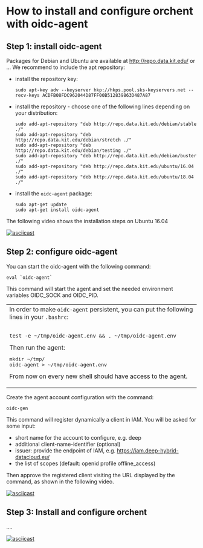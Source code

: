 # How to install and configure orchent with oidc-agent

## Step 1: install oidc-agent

Packages for Debian and Ubuntu are available at http://repo.data.kit.edu/ or ...
We recommend to include the apt repository:

- install the repository key:
  ````
  sudo apt-key adv --keyserver hkp://hkps.pool.sks-keyservers.net --recv-keys ACDFB08FDC962044D87FF00B512839863D487A87
  ````
- install the repository - choose one of the following lines depending on your distribution:
     ````
     sudo add-apt-repository "deb http://repo.data.kit.edu/debian/stable ./"
     sudo add-apt-repository "deb http://repo.data.kit.edu/debian/stretch ./"
     sudo add-apt-repository "deb http://repo.data.kit.edu/debian/testing ./"
     sudo add-apt-repository "deb http://repo.data.kit.edu/debian/buster ./"
     sudo add-apt-repository "deb http://repo.data.kit.edu/ubuntu/16.04 ./"
     sudo add-apt-repository "deb http://repo.data.kit.edu/ubuntu/18.04 ./"
     ````
 - install the `oidc-agent` package:
     ````
     sudo apt-get update
     sudo apt-get install oidc-agent
     ````

The following video shows the installation steps on Ubuntu 16.04

[![asciicast](https://asciinema.org/a/j29geDDy5MkDBChRh90XMBrdd.svg)](https://asciinema.org/a/j29geDDy5MkDBChRh90XMBrdd)

## Step 2: configure oidc-agent

You can start the oidc-agent with the following command:
````
eval `oidc-agent`
````
This command will start the agent and set the needed environment variables OIDC_SOCK and OIDC_PID.

<table><tr><td>
In order to make <code>oidc-agent</code> persistent, you can put the following lines in your <code>.bashrc</code>:<p>
<pre><code>
test -e ~/tmp/oidc-agent.env && . ~/tmp/oidc-agent.env
</code></pre>
Then run the agent: 
<pre>mkdir ~/tmp/
oidc-agent > ~/tmp/oidc-agent.env</pre>
From now on every new shell should have access to the agent.
</p>
</td></tr></table>

Create the agent account configuration with the command:
````
oidc-gen
````
This command will register dynamically a client in IAM. You will be asked for some input: 

- short name for the account to configure, e.g. deep
- additional client-name-identifier (optional)
- issuer: provide the endpoint of IAM, e.g. https://iam.deep-hybrid-datacloud.eu/
- the list of scopes (default: openid profile offline_access)

Then approve the registered client visiting the URL displayed by the command, as shown in the following video.

[![asciicast](https://asciinema.org/a/A8lR6N4VrBN2hbsD2Lz2qH3gs.svg)](https://asciinema.org/a/A8lR6N4VrBN2hbsD2Lz2qH3gs)


## Step 3: Install and configure orchent

....

[![asciicast](https://asciinema.org/a/YlylPeub6UzgAwVlU8VH183T8.svg)](https://asciinema.org/a/YlylPeub6UzgAwVlU8VH183T8)

